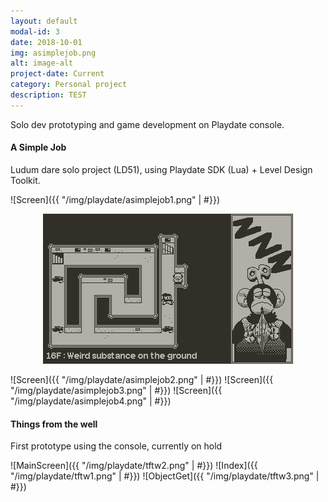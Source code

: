 ```yaml
---
layout: default
modal-id: 3
date: 2018-10-01
img: asimplejob.png
alt: image-alt
project-date: Current
category: Personal project
description: TEST
---
```


Solo dev prototyping and game development on Playdate console.



#### A Simple Job

Ludum dare solo project (LD51), using Playdate SDK (Lua) + Level Design Toolkit.


![Screen]({{ "/img/playdate/asimplejob1.png" | #}})
<p align="center">
  <img src="https://github.com/kavehes/kavehes.github.io/blob/master/img/playdate/asimplejob1.png?raw=true" alt="Sublime's custom image"/>
</p>
![Screen]({{ "/img/playdate/asimplejob2.png" | #}})
![Screen]({{ "/img/playdate/asimplejob3.png" | #}})
![Screen]({{ "/img/playdate/asimplejob4.png" | #}})


#### Things from the well

First prototype using the console, currently on hold

![MainScreen]({{ "/img/playdate/tftw2.png" | #}})
![Index]({{ "/img/playdate/tftw1.png" | #}})
![ObjectGet]({{ "/img/playdate/tftw3.png" | #}})

